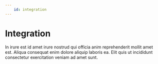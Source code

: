 ```yaml
---
    id: integration
---
```


# Integration

In irure est id amet irure nostrud qui officia anim reprehenderit mollit amet est. Aliqua consequat enim dolore aliquip laboris ea. Elit quis ut incididunt consectetur exercitation veniam ad amet sunt.